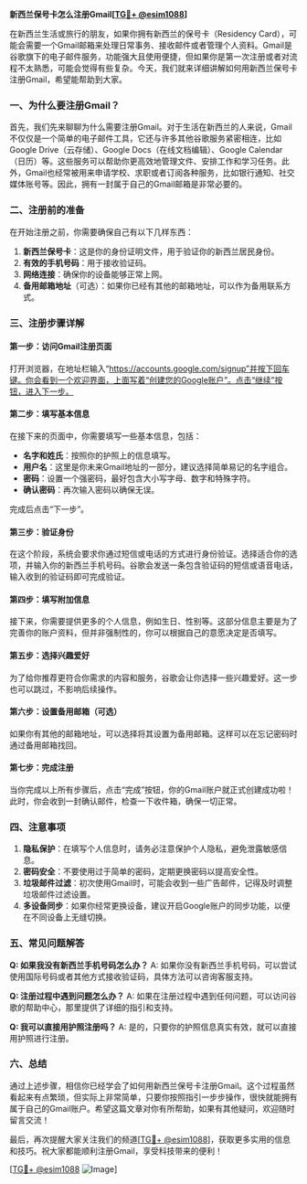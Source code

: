 **新西兰保号卡怎么注册Gmail[[TG💪+ @esim1088](https://t.me/s/esim1088)]**

在新西兰生活或旅行的朋友，如果你拥有新西兰的保号卡（Residency Card），可能会需要一个Gmail邮箱来处理日常事务、接收邮件或者管理个人资料。Gmail是谷歌旗下的电子邮件服务，功能强大且使用便捷，但如果你是第一次注册或者对流程不太熟悉，可能会觉得有些复杂。今天，我们就来详细讲解如何用新西兰保号卡注册Gmail，希望能帮助到大家。

### 一、为什么要注册Gmail？

首先，我们先来聊聊为什么需要注册Gmail。对于生活在新西兰的人来说，Gmail不仅仅是一个简单的电子邮件工具，它还与许多其他谷歌服务紧密相连，比如Google Drive（云存储）、Google Docs（在线文档编辑）、Google Calendar（日历）等。这些服务可以帮助你更高效地管理文件、安排工作和学习任务。此外，Gmail也经常被用来申请学校、求职或者订阅各种服务，比如银行通知、社交媒体账号等。因此，拥有一封属于自己的Gmail邮箱是非常必要的。

### 二、注册前的准备

在开始注册之前，你需要确保自己有以下几样东西：

1. **新西兰保号卡**：这是你的身份证明文件，用于验证你的新西兰居民身份。
2. **有效的手机号码**：用于接收验证码。
3. **网络连接**：确保你的设备能够正常上网。
4. **备用邮箱地址**（可选）：如果你已经有其他的邮箱地址，可以作为备用联系方式。

### 三、注册步骤详解

#### 第一步：访问Gmail注册页面

打开浏览器，在地址栏输入“https://accounts.google.com/signup”并按下回车键。你会看到一个欢迎界面，上面写着“创建您的Google账户”。点击“继续”按钮，进入下一步。

#### 第二步：填写基本信息

在接下来的页面中，你需要填写一些基本信息，包括：

- **名字和姓氏**：按照你的护照上的信息填写。
- **用户名**：这里是你未来Gmail地址的一部分，建议选择简单易记的名字组合。
- **密码**：设置一个强密码，最好包含大小写字母、数字和特殊字符。
- **确认密码**：再次输入密码以确保无误。

完成后点击“下一步”。

#### 第三步：验证身份

在这个阶段，系统会要求你通过短信或电话的方式进行身份验证。选择适合你的选项，并输入你的新西兰手机号码。谷歌会发送一条包含验证码的短信或语音电话，输入收到的验证码即可完成验证。

#### 第四步：填写附加信息

接下来，你需要提供更多的个人信息，例如生日、性别等。这部分信息主要是为了完善你的账户资料，但并非强制性的，你可以根据自己的意愿决定是否填写。

#### 第五步：选择兴趣爱好

为了给你推荐更符合你需求的内容和服务，谷歌会让你选择一些兴趣爱好。这一步也可以跳过，不影响后续操作。

#### 第六步：设置备用邮箱（可选）

如果你有其他的邮箱地址，可以选择将其设置为备用邮箱。这样可以在忘记密码时通过备用邮箱找回。

#### 第七步：完成注册

当你完成以上所有步骤后，点击“完成”按钮，你的Gmail账户就正式创建成功啦！此时，你会收到一封确认邮件，检查一下收件箱，确保一切正常。

### 四、注意事项

1. **隐私保护**：在填写个人信息时，请务必注意保护个人隐私，避免泄露敏感信息。
2. **密码安全**：不要使用过于简单的密码，定期更换密码以提高安全性。
3. **垃圾邮件过滤**：初次使用Gmail时，可能会收到一些广告邮件，记得及时调整垃圾邮件过滤设置。
4. **多设备同步**：如果你经常更换设备，建议开启Google账户的同步功能，以便在不同设备上无缝切换。

### 五、常见问题解答

**Q: 如果我没有新西兰手机号码怎么办？**
A: 如果你没有新西兰手机号码，可以尝试使用国际号码或者其他方式接收验证码，具体方法可以咨询客服支持。

**Q: 注册过程中遇到问题怎么办？**
A: 如果在注册过程中遇到任何问题，可以访问谷歌的帮助中心，那里提供了详细的指引和支持。

**Q: 我可以直接用护照注册吗？**
A: 是的，只要你的护照信息真实有效，就可以直接用护照进行注册。

### 六、总结

通过上述步骤，相信你已经学会了如何用新西兰保号卡注册Gmail。这个过程虽然看起来有点繁琐，但实际上非常简单，只要你按照指引一步步操作，很快就能拥有属于自己的Gmail账户。希望这篇文章对你有所帮助，如果有其他疑问，欢迎随时留言交流！

最后，再次提醒大家关注我们的频道[[TG💪+ @esim1088](https://t.me/s/esim1088)]，获取更多实用的信息和技巧。祝大家都能顺利注册Gmail，享受科技带来的便利！

[[TG💪+ @esim1088](https://t.me/s/esim1088) ![Image](https://i.postimg.cc/4NQfJmqS/Snipaste-2025-05-13-00-14-12.png)]